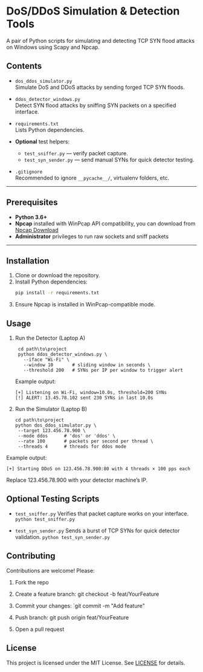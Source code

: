 # DoS/DDoS Simulation & Detection Tools

A pair of Python scripts for simulating and detecting TCP SYN flood attacks on Windows using Scapy and Npcap.

## Contents

- `dos_ddos_simulator.py`  
  Simulate DoS and DDoS attacks by sending forged TCP SYN floods.

- `ddos_detector_windows.py`  
  Detect SYN flood attacks by sniffing SYN packets on a specified interface.

- `requirements.txt`  
  Lists Python dependencies.

- **Optional** test helpers:  
  - `test_sniffer.py` — verify packet capture.  
  - `test_syn_sender.py` — send manual SYNs for quick detector testing.

- `.gitignore`  
  Recommended to ignore `__pycache__/`, virtualenv folders, etc.

---

## Prerequisites

- **Python 3.6+**  
- **Npcap** installed with WinPcap API compatibility, you can download from [Npcap Download](https://npcap.com/#download)
- **Administrator** privileges to run raw sockets and sniff packets  

---

## Installation

1. Clone or download the repository.  
2. Install Python dependencies:
   ```bash
   pip install -r requirements.txt
   ```
3. Ensure Npcap is installed in WinPcap-compatible mode.

## Usage

1. Run the Detector (Laptop A)
   ```
    cd path\to\project
    python ddos_detector_windows.py \
      --iface "Wi-Fi" \
      --window 10       # sliding window in seconds \
      --threshold 200   # SYNs per IP per window to trigger alert
    ```
    Example output:
    ```
    [+] Listening on Wi-Fi, window=10.0s, threshold=200 SYNs
    [!] ALERT: 13.45.78.102 sent 230 SYNs in last 10.0s
    ```
2. Run the Simulator (Laptop B)
   ```
   cd path\to\project
   python dos_ddos_simulator.py \
    --target 123.456.78.900 \
    --mode ddos      # 'dos' or 'ddos' \
    --rate 100       # packets per second per thread \
    --threads 4      # threads for ddos mode
   ```
  Example output:
  ```
  [+] Starting DDoS on 123.456.78.900:80 with 4 threads × 100 pps each
  ```
  Replace 123.456.78.900 with your detector machine’s IP.

## Optional Testing Scripts
- ```test_sniffer.py```
  Verifies that packet capture works on your interface.
  ```python test_sniffer.py```

- ```test_syn_sender.py```
  Sends a burst of TCP SYNs for quick detector validation.
  ```python test_syn_sender.py```

## Contributing

Contributions are welcome! Please:

1. Fork the repo

2. Create a feature branch: git checkout -b feat/YourFeature

3. Commit your changes: `git commit -m "Add feature"

4. Push branch: git push origin feat/YourFeature

5. Open a pull request

## License
This project is licensed under the MIT License. See [LICENSE](https://github.com/PraveenkrishnaPK/DOS-DDOS-Tools/blob/main/LICENSE) for details.





